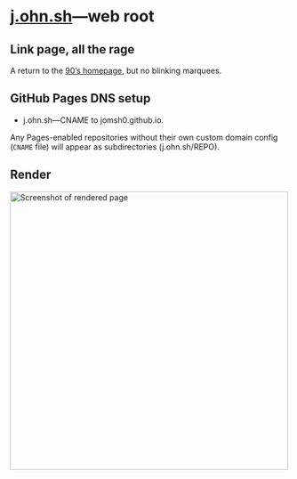 # [j.ohn.sh](https://j.ohn.sh)—web root

## Link page, all the rage

A return to the [90’s homepage](https://www.cameronsworld.net/), but no blinking
marquees.

## GitHub Pages DNS setup

  - j.ohn.sh—CNAME to jomsh0.github.io.

Any Pages-enabled repositories without their own custom domain config (`CNAME`
file) will appear as subdirectories (j.ohn.sh/REPO).

## Render

<img src="https://user-images.githubusercontent.com/107401967/177189188-700361d6-3b3c-46d8-93f3-0a146855bf22.png"
     alt="Screenshot of rendered page"
     height=500>
